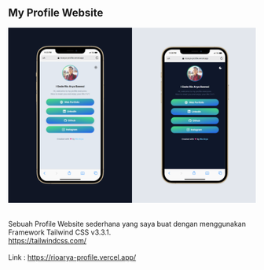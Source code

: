 ## My Profile Website 
<div>
  <img src="https://raw.githubusercontent.com/rioarya01/my-linktree/main/mockup-readme.png?token=GHSAT0AAAAAACFJMAKXEO2VE4L2AZKMNXW6ZFYC6CQ" width="600" />
</div>
<br/>

Sebuah Profile Website sederhana yang saya buat dengan menggunakan Framework Tailwind CSS v3.3.1.<br>
https://tailwindcss.com/<br><br>
Link : https://rioarya-profile.vercel.app/<br>
